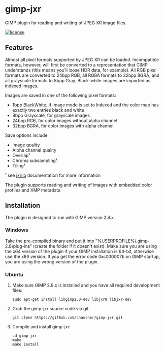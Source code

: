 # gimp-jxr
GIMP plugin for reading and writing of JPEG XR image files. 

[![license](https://img.shields.io/github/license/chausner/gimp-jxr.svg)](https://github.com/chausner/gimp-jxr/blob/master/LICENSE)

Features
--------
Almost all pixel formats supported by JPEG XR can be loaded. Incompatible formats, however, will first be converted to a representation that GIMP understands (this means you'll loose HDR data, for example). All RGB pixel formats are converted to 24bpp RGB, all RGBA formats to 32bpp BGRA, and all grayscale formats to 8bpp Gray. Black-white images are imported as indexed images.

Images are saved in one of the following pixel formats:
* 1bpp BlackWhite, if image mode is set to Indexed and the color map has exactly two entries black and white
* 8bpp Grayscale, for grayscale images
* 24bpp RGB, for color images without alpha channel
* 32bpp BGRA, for color images with alpha channel

Save options include:
* Image quality 
* Alpha channel quality 
* Overlap¹
* Chroma subsampling¹
* Tiling¹

¹ see [jxrlib](http://jxrlib.codeplex.com) documentation for more information

The plugin supports reading and writing of images with embedded color profiles and XMP metadata.

Installation
------------
The plugin is designed to run with GIMP version 2.8.x.

### Windows
Take the [pre-compiled binary](https://github.com/chausner/gimp-jxr/releases/latest) and put it into "%USERPROFILE%\\.gimp-2.8\plug-ins" (create the folder if it doesn't exist). Make sure you are using the x64 version of the plugin if your GIMP installation is 64-bit, otherwise use the x86 version. If you get the error code 0xc000007b on GIMP startup, you are using the wrong version of the plugin.

### Ubuntu
1. Make sure GIMP 2.8.x is installed and you have all required development files:
   ```
   sudo apt-get install libgimp2.0-dev libjxr0 libjxr-dev
   ```
   
2. Grab the gimp-jxr source code via git:
   ```
   git clone https://github.com/chausner/gimp-jxr.git
   ```
   
3. Compile and install gimp-jxr:
   ```
   cd gimp-jxr
   make
   make install
   ```
